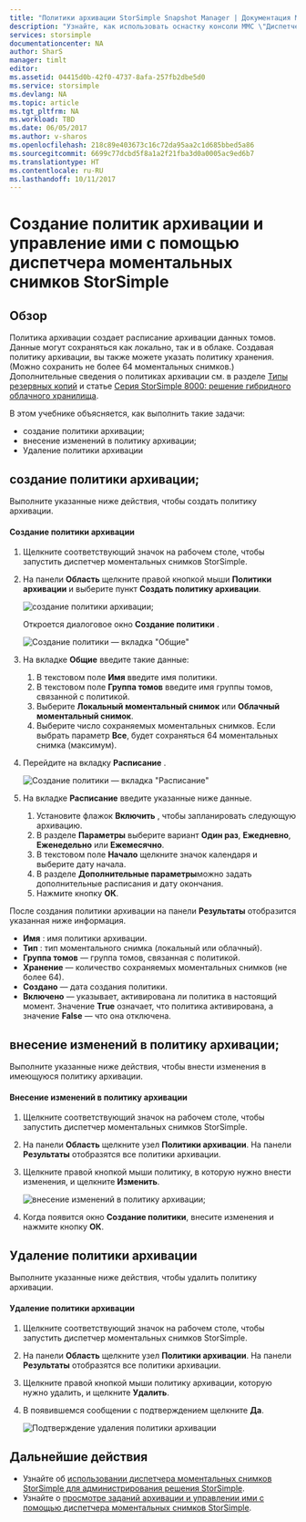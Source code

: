```yaml
---
title: "Политики архивации StorSimple Snapshot Manager | Документация Майкрософт"
description: "Узнайте, как использовать оснастку консоли MMC \"Диспетчер моментальных снимков StorSimple\" для создания политик архивации, которые контролируют архивацию по расписанию, и управления этими политиками."
services: storsimple
documentationcenter: NA
author: SharS
manager: timlt
editor: 
ms.assetid: 04415d0b-42f0-4737-8afa-257fb2dbe5d0
ms.service: storsimple
ms.devlang: NA
ms.topic: article
ms.tgt_pltfrm: NA
ms.workload: TBD
ms.date: 06/05/2017
ms.author: v-sharos
ms.openlocfilehash: 218c89e403673c16c72da95aa2c1d685bbed5a86
ms.sourcegitcommit: 6699c77dcbd5f8a1a2f21fba3d0a0005ac9ed6b7
ms.translationtype: HT
ms.contentlocale: ru-RU
ms.lasthandoff: 10/11/2017
---
```

# <a name="use-storsimple-snapshot-manager-to-create-and-manage-backup-policies"></a>Создание политик архивации и управление ими с помощью диспетчера моментальных снимков StorSimple
## <a name="overview"></a>Обзор
Политика архивации создает расписание архивации данных томов. Данные могут сохраняться как локально, так и в облаке. Создавая политику архивации, вы также можете указать политику хранения. (Можно сохранить не более 64 моментальных снимков.) Дополнительные сведения о политиках архивации см. в разделе [Типы резервных копий](storsimple-what-is-snapshot-manager.md#backup-types-and-backup-policies) и статье [Серия StorSimple 8000: решение гибридного облачного хранилища](storsimple-overview.md).

В этом учебнике объясняется, как выполнить такие задачи:

* создание политики архивации;
* внесение изменений в политику архивации;
* Удаление политики архивации

## <a name="create-a-backup-policy"></a>создание политики архивации;
Выполните указанные ниже действия, чтобы создать политику архивации.

#### <a name="to-create-a-backup-policy"></a>Создание политики архивации
1. Щелкните соответствующий значок на рабочем столе, чтобы запустить диспетчер моментальных снимков StorSimple.
2. На панели **Область** щелкните правой кнопкой мыши **Политики архивации** и выберите пункт **Создать политику архивации**.

    ![создание политики архивации;](./media/storsimple-snapshot-manager-manage-backup-policies/HCS_SSM_Create_BU_policy.png)

    Откроется диалоговое окно **Создание политики** .

    ![Создание политики — вкладка "Общие"](./media/storsimple-snapshot-manager-manage-backup-policies/HCS_SSM_Create_policy_general.png)
3. На вкладке **Общие** введите такие данные:

   1. В текстовом поле **Имя** введите имя политики.
   2. В текстовом поле **Группа томов** введите имя группы томов, связанной с политикой.
   3. Выберите **Локальный моментальный снимок** или **Облачный моментальный снимок**.
   4. Выберите число сохраняемых моментальных снимков. Если выбрать параметр **Все**, будет сохраняться 64 моментальных снимка (максимум).
4. Перейдите на вкладку **Расписание** .

    ![Создание политики — вкладка "Расписание"](./media/storsimple-snapshot-manager-manage-backup-policies/HCS_SSM_Create_policy_schedule.png)
5. На вкладке **Расписание** введите указанные ниже данные.

   1. Установите флажок **Включить** , чтобы запланировать следующую архивацию.
   2. В разделе **Параметры** выберите вариант **Один раз**, **Ежедневно**, **Еженедельно** или **Ежемесячно**.
   3. В текстовом поле **Начало** щелкните значок календаря и выберите дату начала.
   4. В разделе **Дополнительные параметры**можно задать дополнительные расписания и дату окончания.
   5. Нажмите кнопку **ОК**.

После создания политики архивации на панели **Результаты** отобразится указанная ниже информация.

* **Имя** : имя политики архивации.
* **Тип** : тип моментального снимка (локальный или облачный).
* **Группа томов** — группа томов, связанная с политикой.
* **Хранение** — количество сохраняемых моментальных снимков (не более 64).
* **Создано** — дата создания политики.
* **Включено** — указывает, активирована ли политика в настоящий момент. Значение **True** означает, что политика активирована, а значение **False** — что она отключена.

## <a name="edit-a-backup-policy"></a>внесение изменений в политику архивации;
Выполните указанные ниже действия, чтобы внести изменения в имеющуюся политику архивации.

#### <a name="to-edit-a-backup-policy"></a>Внесение изменений в политику архивации
1. Щелкните соответствующий значок на рабочем столе, чтобы запустить диспетчер моментальных снимков StorSimple.
2. На панели **Область** щелкните узел **Политики архивации**. На панели **Результаты** отобразятся все политики архивации.
3. Щелкните правой кнопкой мыши политику, в которую нужно внести изменения, и щелкните **Изменить**.

    ![внесение изменений в политику архивации;](./media/storsimple-snapshot-manager-manage-backup-policies/HCS_SSM_Edit_BU_policy.png)
4. Когда появится окно **Создание политики**, внесите изменения и нажмите кнопку **ОК**.

## <a name="delete-a-backup-policy"></a>Удаление политики архивации
Выполните указанные ниже действия, чтобы удалить политику архивации.

#### <a name="to-delete-a-backup-policy"></a>Удаление политики архивации
1. Щелкните соответствующий значок на рабочем столе, чтобы запустить диспетчер моментальных снимков StorSimple.
2. На панели **Область** щелкните узел **Политики архивации**. На панели **Результаты** отобразятся все политики архивации.
3. Щелкните правой кнопкой мыши политику архивации, которую нужно удалить, и щелкните **Удалить**.
4. В появившемся сообщении с подтверждением щелкните **Да**.

    ![Подтверждение удаления политики архивации](./media/storsimple-snapshot-manager-manage-backup-policies/HCS_SSM_Delete_BU_policy.png)

## <a name="next-steps"></a>Дальнейшие действия
* Узнайте об [использовании диспетчера моментальных снимков StorSimple для администрирования решения StorSimple](storsimple-snapshot-manager-admin.md).
* Узнайте о [просмотре заданий архивации и управлении ими с помощью диспетчера моментальных снимков StorSimple](storsimple-snapshot-manager-manage-backup-jobs.md).
